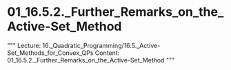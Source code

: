 # 01_16.5.2._Further_Remarks_on_the_Active-Set_Method

"""
Lecture: 16._Quadratic_Programming/16.5._Active-Set_Methods_for_Convex_QPs
Content: 01_16.5.2._Further_Remarks_on_the_Active-Set_Method
"""

